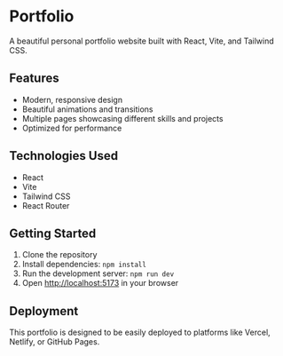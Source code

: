 # Portfolio

A beautiful personal portfolio website built with React, Vite, and Tailwind CSS.

## Features

- Modern, responsive design
- Beautiful animations and transitions
- Multiple pages showcasing different skills and projects
- Optimized for performance

## Technologies Used

- React
- Vite
- Tailwind CSS
- React Router

## Getting Started

1. Clone the repository
2. Install dependencies: `npm install`
3. Run the development server: `npm run dev`
4. Open [http://localhost:5173](http://localhost:5173) in your browser

## Deployment

This portfolio is designed to be easily deployed to platforms like Vercel, Netlify, or GitHub Pages.
